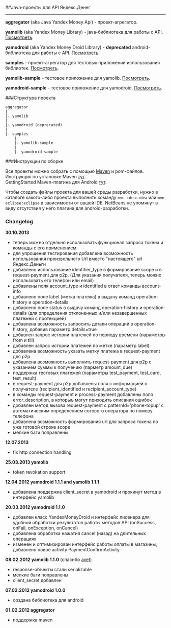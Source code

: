 ##Java-проекты для API Яндекс.Денег

- - -

**aggregator** (aka Java Yandex Money Api) - проект-агрегатор.

**yamolib** (aka Yandex Money Library) - java-библиотека для работы с API. [Посмотреть](https://github.com/melnikovdv/Java-Yandex.Money-API-SDK/tree/master/yamolib).

**yamodroid** (aka Yandex Money Droid Library) - **deprecated** android-библиотека для работы c API. [Посмотреть](https://github.com/melnikovdv/Java-Yandex.Money-API-SDK/tree/master/yamodroid).

**samples** - проект-агрегатор для тестовых приложений использования библиотек. [Посмотреть](https://github.com/melnikovdv/Java-Yandex.Money-API-SDK/tree/master/samples).

**yamolib-sample** - тестовое приложение для yamolib. [Посмотреть](https://github.com/melnikovdv/Java-Yandex.Money-API-SDK/tree/master/samples/yamolib-sample).

**yamodroid-sample** - тестовое приложение для yamodroid. [Посмотреть](https://github.com/melnikovdv/Java-Yandex.Money-API-SDK/tree/master/samples/yamodroid-sample).

###Структура проекта

    aggregator
    |
    |- yamolib
    |
    |- yamodroid (deprecated)
    |
    |- samples
        |
        |- yamolib-sample
        |
        |- yamodroid-sample

###Инструкции по сборке

Все проекты можно собрать с помощью [Maven](http://en.wikipedia.org/wiki/Apache_Maven) и pom-файлов. Инструкция по установке Maven [тут](http://maven.apache.org/download.html).   
GettingStarted Maven-плагина для Android [тут](http://code.google.com/p/maven-android-plugin/wiki/GettingStarted).

Чтобы создать файлы проекта для вашей среды разработки, нужно в каталоге какого-либо проекта выполнить команду `mvn idea:idea` или `mvn eclipse:eclipse` в зависимости от вашей IDE. NetBeans не упомянут в виду отсутствия у него плагина для android-разработки.

### Changelog

**30.10.2013**

* теперь можно отдельно использовать функционал запроса токена и команды с его применением.
* для упрощения тестирования добавлена возможность использования произвольного Url вместо "настоящего" url Яндекс.Деньги
* добавлено использование identifier_type в формирование scope и в request-payment для p2p. (Для указания получателя, теперь можно использовать его телефон или email)
* добавлены поля account_type и identified в ответ команды account-info
* добавлено поле label (метка платежа) в выдачу команд operation-history и operation-details
* добавлено поле status в выдачу команд operation-history и operation-details (для определения отклоненных и/или незавершенных платежей с протекцией)
* добавлена возможность запросить детали операций в operation-history, добавив параметр details=true
* добавлен запрос истории платежей по периоду времени (параметры from и till)
* добавлен запрос истории платежей по метке (параметр label)
* добавлена возможность указать метку платежа в request-payment для p2p
* добавлена возможность выполнить request-payment для p2p с указанием суммы к получению (парметр amount_due)
* поддержка тестовых платежей (параметры test_payment, test_card, test_result)
* в request-payment для p2p добавлены поля с информацией о получателе (recipient_identified и recipient_account_type)
* в команды request-payment и process-payment добавлены поля error_description, в которыъ могут приходить описания ошибок
* добавлен метод вызова request-payment c patternId='phone-topup' с автоматическим определением сотового оператора по номеру телефона
* добавлена возможность формирования url для запроса токена по уже готовой строке scope
* мелкие баги поправлены

**12.07.2013**

* fix http connection handling

**25.03.2013 yamolib**

* token revokation support

**12.04.2012 yamodroid 1.1.1 and yamolib 1.1.1**

* добавлена поддержка client_secret в yamodroid и прокинут метод в интерфейс yamolib

**20.03.2012 yamodroid 1.1.0**

* добавлен класс YandexMoneyDroid и интерфейс лисенера для удобной обработки результатов работы методов API (onSuccess,
 onFail, onException, onCancel)
* добавлена обработка нажатия cancel (назад) на длительных операциях
* изменен и оптимизирован интерфейс работы оплаты в магазины, добавлено новое activity PaymentConfirmActivity.

**08.02.2012 yamolib 1.1.0** (спасибо [axet](https://github.com/axet))

* response-объекты стали serializable
* мелкие баги поправлены
* client_secret добавлен

    
**07.02.2012 yamodroid 1.0.0**

* создана библиотека для android
    
**01.02.2012 aggregator**

* поддержка maven
